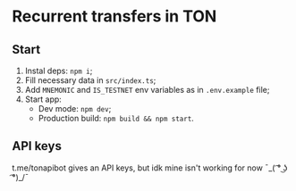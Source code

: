 # Recurrent transfers in TON

## Start

1. Instal deps: `npm i`;
2. Fill necessary data in `src/index.ts`;
3. Add `MNEMONIC` and `IS_TESTNET` env variables as in `.env.example` file;
4. Start app:
   - Dev mode: `npm dev`;
   - Production build: `npm build && npm start`.

## API keys

t.me/tonapibot gives an API keys, but idk mine isn't working for now ¯\_( ͡° ͜ʖ ͡°)\_/¯
